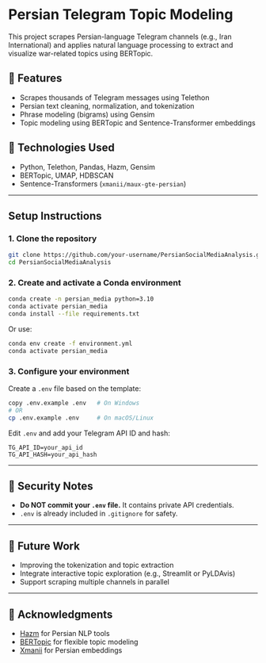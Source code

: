 # Persian Telegram Topic Modeling

This project scrapes Persian-language Telegram channels (e.g., Iran International) and applies natural language processing to extract and visualize war-related topics using BERTopic.

## 🚀 Features

- Scrapes thousands of Telegram messages using Telethon
- Persian text cleaning, normalization, and tokenization
- Phrase modeling (bigrams) using Gensim
- Topic modeling using BERTopic and Sentence-Transformer embeddings

## 🧰 Technologies Used

- Python, Telethon, Pandas, Hazm, Gensim
- BERTopic, UMAP, HDBSCAN
- Sentence-Transformers (`xmanii/maux-gte-persian`)

---

## Setup Instructions

### 1. Clone the repository

```bash
git clone https://github.com/your-username/PersianSocialMediaAnalysis.git
cd PersianSocialMediaAnalysis
```

### 2. Create and activate a Conda environment

```bash
conda create -n persian_media python=3.10
conda activate persian_media
conda install --file requirements.txt
```

Or use:

```bash
conda env create -f environment.yml
conda activate persian_media
```

### 3. Configure your environment

Create a `.env` file based on the template:

```bash
copy .env.example .env   # On Windows
# OR
cp .env.example .env     # On macOS/Linux
```

Edit `.env` and add your Telegram API ID and hash:

```env
TG_API_ID=your_api_id
TG_API_HASH=your_api_hash
```

---

## 🔐 Security Notes

- **Do NOT commit your `.env` file.** It contains private API credentials.
- `.env` is already included in `.gitignore` for safety.

---

## 🧠 Future Work
- Improving the tokenization and topic extraction
- Integrate interactive topic exploration (e.g., Streamlit or PyLDAvis)
- Support scraping multiple channels in parallel

---

## 🙏 Acknowledgments

- [Hazm](https://github.com/sobhe/hazm) for Persian NLP tools  
- [BERTopic](https://github.com/MaartenGr/BERTopic) for flexible topic modeling  
- [Xmanii](https://huggingface.co/xmanii/maux-gte-persian) for Persian embeddings
